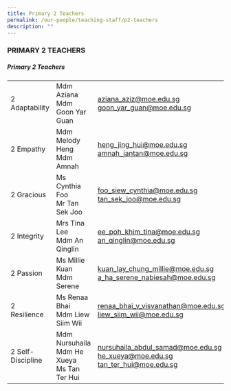 ```yaml
---
title: Primary 2 Teachers
permalink: /our-people/teaching-staff/p2-teachers
description: ""
---
```


### PRIMARY 2 TEACHERS

##### Primary 2 Teachers
|  	|  	|  	|
|---	|---	|---	|
| 2 Adaptability 	| Mdm Aziana<br>Mdm Goon Yar Guan 	| [aziana\_aziz@moe.edu.sg](mailto:aziana_aziz@moe.edu.sg)<br>[goon\_yar\_guan@moe.edu.sg](mailto:goon_yar_guan@moe.edu.sg) 	|
| 2 Empathy 	| Mdm Melody Heng<br>Mdm Amnah 	| [heng\_jing\_hui@moe.edu.sg](mailto:heng_jing_hui@moe.edu.sg)   <br>[amnah\_jantan@moe.edu.sg](mailto:amnah_jantan@moe.edu.sg)	|
| 2 Gracious 	| Ms Cynthia Foo<br>Mr Tan Sek Joo 	| [foo\_siew\_cynthia@moe.edu.sg](mailto:foo_siew_cynthia@moe.edu.sg)<br>[tan\_sek\_joo@moe.edu.sg](mailto:tan_sek_joo@moe.edu.sg) 	|
| 2 Integrity 	| Mrs Tina Lee<br>Mdm An Qinglin 	| [ee\_poh\_khim\_tina@moe.edu.sg](mailto:ee_poh_khim_tina@moe.edu.sg)  <br>[an\_qinglin@moe.edu.sg](mailto:an_qinglin@moe.edu.sg)	|
| 2 Passion 	| Ms Millie Kuan<br>Mdm Serene 	| [kuan\_lay\_chung\_millie@moe.edu.sg](mailto:kuan_lay_chung_millie@moe.edu.sg) <br>[a\_ha\_serene\_nabiesah@moe.edu.sg](mailto:a_ha_serene_nabiesah@moe.edu.sg)	|
| 2 Resilience 	| Ms Renaa Bhai<br>Mdm Liew Siim Wii 	| [renaa\_bhai\_v\_visvanathan@moe.edu.sg](mailto:renaa_bhai_v_visvanathan@moe.edu.sg)<br>[liew\_siim\_wii@moe.edu.sg](mailto:liew_siim_wii@moe.edu.sg)	|
| 2 Self-Discipline 	| Mdm Nursuhaila<br>Mdm He Xueya<br>Ms Tan Ter Hui  	| [nursuhaila\_abdul\_samad@moe.edu.sg](mailto:nursuhaila_abdul_samad@moe.edu.sg) <br>[he\_xueya@moe.edu.sg](mailto:he_xueya@moe.edu.sg)  <br>[tan\_ter\_hui@moe.edu.sg](mailto:tan_ter_hui@moe.edu.sg) 	|